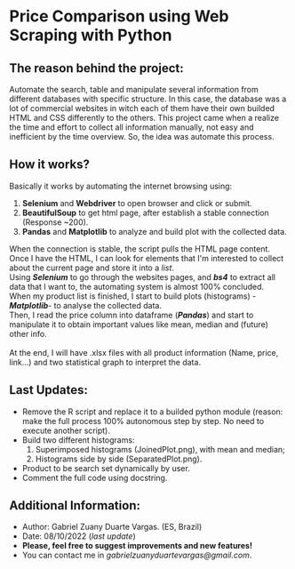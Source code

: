 # Price Comparison using Web Scraping with Python
## The reason behind the project:
 Automate the search, table and manipulate several information from different databases with specific structure.
 In this case, the database was a lot of commercial websites in witch each of them have their own builded HTML and CSS differently to the others.
 This project came when a realize the time and effort to collect all information manually, not easy and inefficient by the time overview. So, the idea was automate
 this process.
 
## How it works?
  Basically it works by automating the internet browsing using:
  1. **Selenium** and **Webdriver** to open browser and click or submit.
  2. **BeautifulSoup** to get html page, after establish a stable connection (Response ~200).
  3. **Pandas** and **Matplotlib** to analyze and build plot with the collected data.
  
  When the connection is stable, the script pulls the HTML page content. Once I have the HTML, I can look for elements that I'm interested to collect about the
  current page and store it into a _list_.<br>
  Using _**Selenium**_ to go through the websites pages, and _**bs4**_ to extract all data that I want to, the automating system is almost
  100% concluded.<br>
  When my product list is finished, I start to build plots (histograms) -_**Matplotlib**_- to analyse the collected data.<br>
  Then, I read the price column into dataframe (_**Pandas**_) and start to manipulate it to obtain important values like mean, median and (future) other info.<br><br>
  At the end, I will have .xlsx files with all product information (Name, price, link...) and two statistical graph to interpret the data.
  
## Last Updates:
  - Remove the R script and replace it to a builded python module (reason: make the full process 100% autonomous step by step. No need to execute another script).<br>
  - Build two different histograms:<br>
    1. Superimposed histograms (JoinedPlot.png), with mean and median;<br>
    2. Histograms side by side (SeparatedPlot.png).<br>
  - Product to be search set dynamically by user.<br>
  - Comment the full code using docstring.

## Additional Information:
  - Author: Gabriel Zuany Duarte Vargas. (ES, Brazil)<br>
  - Date: 08/10/2022 (_last update_)<br>
  - **Please, feel free to suggest improvements and new features!**<br>
  - You can contact me in _gabrielzuanyduartevargas@gmail.com_.<br>
